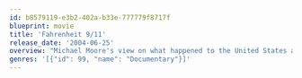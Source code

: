 ```yaml
---
id: b8579119-e3b2-402a-b33e-777779f8717f
blueprint: movie
title: 'Fahrenheit 9/11'
release_date: '2004-06-25'
overview: "Michael Moore's view on what happened to the United States after September 11; and how the Bush Administration allegedly used the tragic event to push forward its agenda for unjust wars in Afghanistan and Iraq."
genres: '[{"id": 99, "name": "Documentary"}]'
---
```

